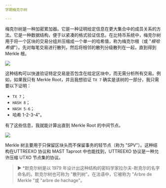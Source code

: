 ```yaml
---
学期梅克尔树

---
```

梅克尔树是一种加密累加器。它是一种证明给定信息在更大集合中的成员关系的方法。它是一种数据结构，便于以紧凑的格式验证信息。在比特币系统中，梅克尔树用于将一个区块的交易分组并压缩成一个单一的哈希值，称为梅克尔根（或 "*根哈希值*"）。先对每笔交易进行散列，然后将相邻的散列分级散列在一起，直到得到 Merkle 根。

![](../../dictionnaire/assets/1.webp)

这种结构可以快速验证特定交易是否包含在给定区块中，而无需分析所有交易。例如，如果我只有 Merkle Root，并且我想验证 `TX 7` 确实是该树的一部分，我只需要以下证明：


- `TX 7`；
- `HASH 8`；
- `HASH 5-6`；
- 哈希 1-2-3-4"。

有了这些信息，我就能计算出直到 Merkle Root 的中间节点。

![](../../dictionnaire/assets/2.webp)

Merkle 树主要用于只保留区块头而不保留事务的轻节点（称为 "SPV"）。这种结构在UTTREEXO 协议和 MAST Taproot 中也能找到，UTTREEXO 协议是一种允许压缩 UTXO 节点集的协议。

> ► *默克尔树是以 1979 年设计出这种结构的密码学家拉尔夫-默克尔的名字命名的。默克尔树也可称为 "散列树"。在法语中，它被称为 "Arbre de Merkle "或 "arbre de hachage"。